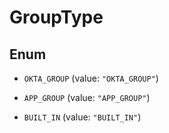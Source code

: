 

# GroupType

## Enum


* `OKTA_GROUP` (value: `"OKTA_GROUP"`)

* `APP_GROUP` (value: `"APP_GROUP"`)

* `BUILT_IN` (value: `"BUILT_IN"`)



